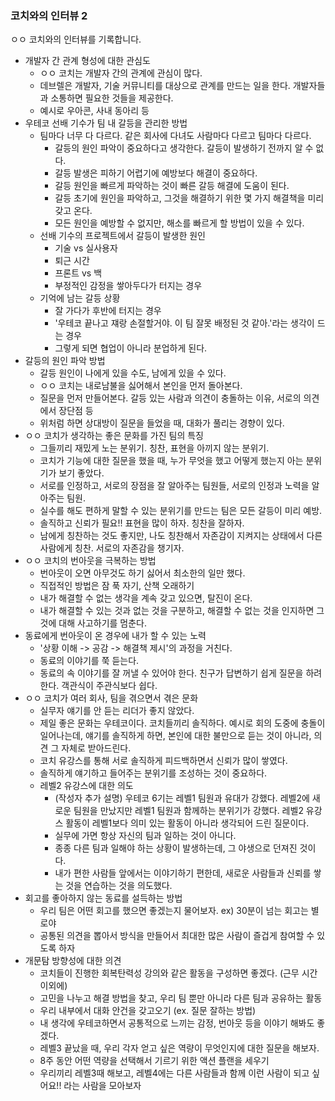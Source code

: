 ### 코치와의 인터뷰 2

ㅇㅇ 코치와의 인터뷰를 기록합니다.

- 개발자 간 관계 형성에 대한 관심도
    - ㅇㅇ 코치는 개발자 간의 관계에 관심이 많다. 
    - 데브렐은 개발자, 기술 커뮤니티를 대상으로 관계를 만드는 일을 한다. 개발자들과 소통하면 필요한 것들을 제공한다. 
    - 예시로 우아콘, 사내 동아리 등
- 우테코 선배 기수가 팀 내 갈등을 관리한 방법
    - 팀마다 너무 다 다르다. 같은 회사에 다녀도 사람마다 다르고 팀마다 다르다. 
        - 갈등의 원인 파악이 중요하다고 생각한다. 갈등이 발생하기 전까지 알 수 없다. 
        - 갈등 발생은 피하기 어렵기에 예방보다 해결이 중요하다. 
        - 갈등 원인을 빠르게 파악하는 것이 빠른 갈등 해결에 도움이 된다. 
        - 갈등 초기에 원인을 파악하고, 그것을 해결하기 위한 몇 가지 해결책을 미리 갖고 온다. 
        - 모든 원인을 예방할 수 없지만, 해소를 빠르게 할 방법이 있을 수 있다. 
    - 선배 기수의 프로젝트에서 갈등이 발생한 원인
        - 기술 vs 실사용자
        - 퇴근 시간
        - 프론트 vs 백
        - 부정적인 감정을 쌓아두다가 터지는 경우
    - 기억에 남는 갈등 상황
        - 잘 가다가 후반에 터지는 경우
        - '우테코 끝나고 쟤랑 손절할거야. 이 팀 잘못 배정된 것 같아.'라는 생각이 드는 경우
        - 그렇게 되면 협업이 아니라 분업하게 된다. 
- 갈등의 원인 파악 방법
    - 갈등 원인이 나에게 있을 수도, 남에게 있을 수 있다.
    - ㅇㅇ 코치는 내로남불을 싫어해서 본인을 먼저 돌아본다.
    - 질문을 먼저 만들어본다. 갈등 있는 사람과 의견이 충돌하는 이유, 서로의 의견에서 장단점 등 
    - 위처럼 하면 상대방이 질문을 들었을 때, 대화가 풀리는 경향이 있다. 
- ㅇㅇ 코치가 생각하는 좋은 문화를 가진 팀의 특징
    - 그들끼리 재밌게 노는 분위기. 칭찬, 표현을 아끼지 않는 분위기. 
    - 코치가 기능에 대한 질문을 했을 때, 누가 무엇을 했고 어떻게 했는지 아는 분위기가 보기 좋았다. 
    - 서로를 인정하고, 서로의 장점을 잘 알아주는 팀원들, 서로의 인정과 노력을 알아주는 팀원. 
    - 실수를 해도 편하게 말할 수 있는 분위기를 만드는 팀은 모든 갈등이 미리 예방. 
    - 솔직하고 신뢰가 필요!! 표현을 많이 하자. 칭찬을 잘하자. 
    - 남에게 칭찬하는 것도 좋지만, 나도 칭찬해서 자존감이 지켜지는 상태에서 다른 사람에게 칭찬. 서로의 자존감을 챙기자. 
- ㅇㅇ 코치의 번아웃을 극복하는 방법
    - 번아웃이 오면 아무것도 하기 싫어서 최소한의 일만 했다. 
    - 직접적인 방법은 잠 푹 자기, 산책 오래하기
    - 내가 해결할 수 없는 생각을 계속 갖고 있으면, 탈진이 온다. 
    - 내가 해결할 수 있는 것과 없는 것을 구분하고, 해결할 수 없는 것을 인지하면 그것에 대해 사고하기를 멈춘다.
- 동료에게 번아웃이 온 경우에 내가 할 수 있는 노력
    - '상황 이해 -> 공감 -> 해결책 제시'의 과정을 거친다. 
    - 동료의 이야기를 쭉 듣는다. 
    - 동료의 속 이야기를 잘 꺼낼 수 있어야 한다. 친구가 답변하기 쉽게 질문을 하려한다. 객관식이 주관식보다 쉽다. 
- ㅇㅇ 코치가 여러 회사, 팀을 겪으면서 겪은 문화
    - 실무자 얘기를 안 듣는 리더가 좋지 않았다. 
    - 제일 좋은 문화는 우테코이다. 코치들끼리 솔직하다. 예시로 회의 도중에 충돌이 일어나는데, 얘기를 솔직하게 하면, 본인에 대한 불만으로 듣는 것이 아니라, 의견 그 자체로 받아드린다. 
    - 코치 유강스를 통해 서로 솔직하게 피드백하면서 신뢰가 많이 쌓였다. 
    - 솔직하게 얘기하고 들어주는 분위기를 조성하는 것이 중요하다. 
    - 레벨2 유강스에 대한 의도
        - (작성자 추가 설명) 우테코 6기는 레벨1 팀원과 유대가 강했다. 레벨2에 새로운 팀원을 만났지만 레벨1 팀원과 함께하는 분위기가 강했다. 레벨2 유강스 활동이 레벨1보다 의미 있는 활동이 아니라 생각되어 드린 질문이다. 
        - 실무에 가면 항상 자신의 팀과 일하는 것이 아니다. 
        - 종종 다른 팀과 일해야 하는 상황이 발생하는데, 그 야생으로 던져진 것이다. 
        - 내가 편한 사람들 앞에서는 이야기하기 편한데, 새로운 사람들과 신뢰를 쌓는 것을 연습하는 것을 의도했다. 
- 회고를 좋아하지 않는 동료를 설득하는 방법
    - 우리 팀은 어떤 회고를 했으면 좋겠는지 물어보자. ex) 30분이 넘는 회고는 별로야
    - 공통된 의견을 뽑아서 방식을 만들어서 최대한 많은 사람이 즐겁게 참여할 수 있도록 하자
- 개문탐 방향성에 대한 의견
    - 코치들이 진행한 회복탄력성 강의와 같은 활동을 구성하면 좋겠다. (근무 시간 이외에)
    - 고민을 나누고 해결 방법을 찾고, 우리 팀 뿐만 아니라 다른 팀과 공유하는 활동
    - 우리 내부에서 대화 안건을 갖고오기 (ex. 질문 잘하는 방법)
    - 내 생각에 우테코하면서 공통적으로 느끼는 감정, 번아웃 등을 이야기 해봐도 좋겠다. 
    - 레벨3 끝났을 때, 우리 각자 얻고 싶은 역량이 무엇인지에 대한 질문을 해보자. 
    - 8주 동안 어떤 역량을 선택해서 기르기 위한 액션 플랜을 세우기
    - 우리끼리 레벨3때 해보고, 레벨4에는 다른 사람들과 함께 이런 사람이 되고 싶어요!! 라는 사람을 모아보자